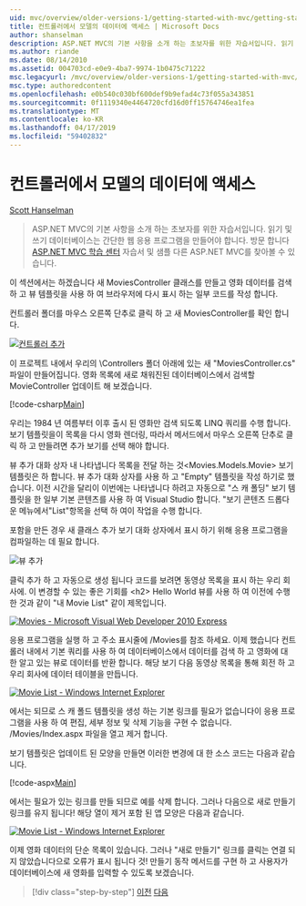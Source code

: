 ```yaml
---
uid: mvc/overview/older-versions-1/getting-started-with-mvc/getting-started-with-mvc-part5
title: 컨트롤러에서 모델의 데이터에 액세스 | Microsoft Docs
author: shanselman
description: ASP.NET MVC의 기본 사항을 소개 하는 초보자를 위한 자습서입니다. 읽기 및 쓰기 데이터베이스에서 간단한 웹 응용 프로그램을 만듭니다.
ms.author: riande
ms.date: 08/14/2010
ms.assetid: 004703cd-e0e9-4ba7-9974-1b0475c71222
msc.legacyurl: /mvc/overview/older-versions-1/getting-started-with-mvc/getting-started-with-mvc-part5
msc.type: authoredcontent
ms.openlocfilehash: e0b540c030bf600def9b9efad4c73f055a343851
ms.sourcegitcommit: 0f1119340e4464720cfd16d0ff15764746ea1fea
ms.translationtype: MT
ms.contentlocale: ko-KR
ms.lasthandoff: 04/17/2019
ms.locfileid: "59402832"
---
```

# <a name="accessing-your-models-data-from-a-controller"></a>컨트롤러에서 모델의 데이터에 액세스

[Scott Hanselman](https://github.com/shanselman)

> ASP.NET MVC의 기본 사항을 소개 하는 초보자를 위한 자습서입니다. 읽기 및 쓰기 데이터베이스는 간단한 웹 응용 프로그램을 만들어야 합니다. 방문 합니다 [ASP.NET MVC 학습 센터](../../../index.md) 자습서 및 샘플 다른 ASP.NET MVC를 찾아볼 수 있습니다.


이 섹션에서는 하겠습니다 새 MoviesController 클래스를 만들고 영화 데이터를 검색 하 고 뷰 템플릿을 사용 하 여 브라우저에 다시 표시 하는 일부 코드를 작성 합니다.

컨트롤러 폴더를 마우스 오른쪽 단추로 클릭 하 고 새 MoviesController를 확인 합니다.

[![컨트롤러 추가](getting-started-with-mvc-part5/_static/image2.png)](getting-started-with-mvc-part5/_static/image1.png)

이 프로젝트 내에서 우리의 \Controllers 폴더 아래에 있는 새 "MoviesController.cs" 파일이 만들어집니다. 영화 목록에 새로 채워진된 데이터베이스에서 검색할 MovieController 업데이트 해 보겠습니다.

[!code-csharp[Main](getting-started-with-mvc-part5/samples/sample1.cs)]

우리는 1984 년 여름부터 이후 출시 된 영화만 검색 되도록 LINQ 쿼리를 수행 합니다. 보기 템플릿을이 목록을 다시 영화 렌더링, 따라서 메서드에서 마우스 오른쪽 단추로 클릭 하 고 만들려면 추가 보기를 선택 해야 합니다.

뷰 추가 대화 상자 내 나타냅니다 목록을 전달 하는 것&lt;Movies.Models.Movie&gt; 보기 템플릿은 하 합니다. 뷰 추가 대화 상자를 사용 하 고 "Empty" 템플릿을 작성 하기로 했습니다. 이전 시간을 달리이 이번에는 나타냅니다 하려고 자동으로 "스 캐 폴딩" 보기 템플릿을 한 일부 기본 콘텐츠를 사용 하 여 Visual Studio 합니다. "보기 콘텐츠 드롭다운 메뉴에서"List"항목을 선택 하 여이 작업을 수행 합니다.

포함을 만든 경우 새 클래스 추가 보기 대화 상자에서 표시 하기 위해 응용 프로그램을 컴파일하는 데 필요 합니다.

![뷰 추가](getting-started-with-mvc-part5/_static/image3.png)

클릭 추가 하 고 자동으로 생성 됩니다 코드를 보려면 동영상 목록을 표시 하는 우리 회사에. 이 변경할 수 있는 좋은 기회를 &lt;h2&gt; Hello World 뷰를 사용 하 여 이전에 수행한 것과 같이 "내 Movie List" 같이 제목입니다.

[![Movies - Microsoft Visual Web Developer 2010 Express](getting-started-with-mvc-part5/_static/image5.png)](getting-started-with-mvc-part5/_static/image4.png)

응용 프로그램을 실행 하 고 주소 표시줄에 /Movies를 참조 하세요. 이제 했습니다 컨트롤러 내에서 기본 쿼리를 사용 하 여 데이터베이스에서 데이터를 검색 하 고 영화에 대 한 알고 있는 뷰로 데이터를 반환 합니다. 해당 보기 다음 동영상 목록을 통해 회전 하 고 우리 회사에 데이터 테이블을 만듭니다.

[![Movie List - Windows Internet Explorer](getting-started-with-mvc-part5/_static/image7.png)](getting-started-with-mvc-part5/_static/image6.png)

에서는 되므로 스 캐 폴드 템플릿을 생성 하는 기본 링크를 필요가 없습니다이 응용 프로그램을 사용 하 여 편집, 세부 정보 및 삭제 기능을 구현 수 없습니다. /Movies/Index.aspx 파일을 열고 제거 합니다.

보기 템플릿은 업데이트 된 모양을 만들면 이러한 변경에 대 한 소스 코드는 다음과 같습니다.

[!code-aspx[Main](getting-started-with-mvc-part5/samples/sample2.aspx)]

에서는 필요가 있는 링크를 만들 되므로 예를 삭제 합니다. 그러나 다음으로 새로 만들기 링크를 유지 됩니다! 해당 열이 제거 포함 된 앱 모양은 다음과 같습니다.

[![Movie List - Windows Internet Explorer](getting-started-with-mvc-part5/_static/image9.png)](getting-started-with-mvc-part5/_static/image8.png)

이제 영화 데이터의 단순 목록이 있습니다. 그러나 "새로 만들기" 링크를 클릭는 연결 되지 않았습니다으로 오류가 표시 됩니다 것! 만들기 동작 메서드를 구현 하 고 사용자가 데이터베이스에 새 영화를 입력할 수 있도록 보겠습니다.

> [!div class="step-by-step"]
> [이전](getting-started-with-mvc-part4.md)
> [다음](getting-started-with-mvc-part6.md)
